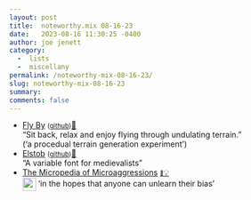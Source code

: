 ```yaml
---
layout: post
title:  noteworthy.mix 08-16-23
date:   2023-08-16 11:30:25 -0400
author: joe jenett
category:
  -  lists
  -  miscellany
permalink: /noteworthy-mix-08-16-23/
slug: noteworthy-mix-08-16-23
summary: 
comments: false
---
```

<ul class="links">
	<li><a title="Fly By" href="https://hydeit.co/fly-by/">Fly By</a> <small>(<a href="https://github.com/jessehhydee/fly-by#readme">github</a>)</small><a href="https://pinboard.in/u:arnicas">📌</a><br>“Sit back, relax and enjoy flying through undulating terrain.”<br>(‘a procedual terrain generation experiment’)</li>
	<li><a title="Elstob variable font specimen page" href="https://psb1558.github.io/Elstob-font/">Elstob</a> <small>(<a href="https://github.com/psb1558/Elstob-font">github</a>)</small><a href="https://pinboard.in/u:ftofani">📌</a><br>“A variable font for medievalists”</li>
	<li><a title="The Micropedia of Microaggressions - the first encyclopedia of microaggressions." href="https://www.themicropedia.org/">The Micropedia of Microaggressions</a> <a href="https://pinboard.in/u:stephanieleary"><span style="font-size:.7em;">📌</span>💡</a><br><a title="in the archives" href="https://dwt-archives.joejenett.com/in-the-hopes-that-anyone-can-unlearn-their-bias/"><img src="https://iwebthings.joejenett.com/images/stack.png" alt="" height="24" style="vertical-align:middle;"></a> ‘in the hopes that anyone can unlearn their bias’</li>
</ul>
<a style="display:none;" href="https://brid.gy/publish/mastodon"><small>(cross-posted to mastodon)</small></a>
